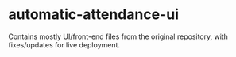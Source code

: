# automatic-attendance-ui
Contains mostly UI/front-end files from the original repository, with fixes/updates for live deployment.
